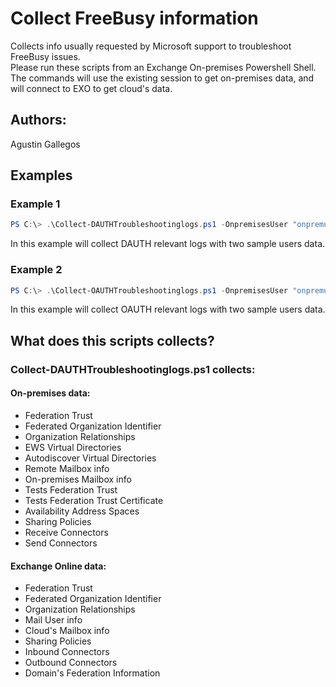 ﻿# Collect FreeBusy information
Collects info usually requested by Microsoft support to troubleshoot FreeBusy issues.  
Please run these scripts from an Exchange On-premises Powershell Shell. The commands will use the existing session to get on-premises data, and will connect to EXO to get cloud's data.  

## Authors:  
Agustin Gallegos

## Examples  
### Example 1  
```powershell
PS C:\> .\Collect-DAUTHTroubleshootinglogs.ps1 -OnpremisesUser "onpremuser@contoso.com" -CloudUser "clouduser@contoso.com"
```
In this example will collect DAUTH relevant logs with two sample users data.  

### Example 2  
```powershell
PS C:\> .\Collect-OAUTHTroubleshootinglogs.ps1 -OnpremisesUser "onpremuser@contoso.com" -CloudUser "clouduser@contoso.com"
```
In this example will collect OAUTH relevant logs with two sample users data.  

## What does this scripts collects?  

### Collect-DAUTHTroubleshootinglogs.ps1 collects:  
#### On-premises data:  
- Federation Trust  
- Federated Organization Identifier  
- Organization Relationships  
- EWS Virtual Directories  
- Autodiscover Virtual Directories  
- Remote Mailbox info  
- On-premises Mailbox info  
- Tests Federation Trust  
- Tests Federation Trust Certificate  
- Availability Address Spaces  
- Sharing Policies  
- Receive Connectors  
- Send Connectors  

#### Exchange Online data:  
- Federation Trust  
- Federated Organization Identifier  
- Organization Relationships  
- Mail User info  
- Cloud's Mailbox info  
- Sharing Policies  
- Inbound Connectors  
- Outbound Connectors  
- Domain's Federation Information